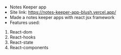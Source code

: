 - Notes Keeper app 
- Site link:  https://notes-keeper-app-blush.vercel.app/
- Made a notes keeper apps with react jsx framework
- Features used:
1. React-dom
2. React-hooks
3. React-state
4. React-components
